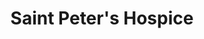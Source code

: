 ---
title: "Saint Peter's Hospice"
url: /bristol/saint-peters-hospice-henleaze-road/
shop: charity
---